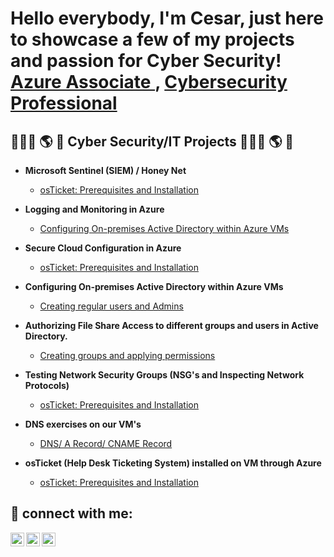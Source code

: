 <h1> Hello everybody, I'm Cesar, just here to showcase a few of my projects and passion for Cyber Security! <br/><a href="https://github.com/cesarias">Azure Associate </a>, <a href="https://www.linkedin.com/in/cesar-arias-4b4859270/">Cybersecurity Professional</a>


<h2>👨🏻‍💻 🌎 🔐 Cyber Security/IT Projects 👨🏻‍💻 🌎 🔐 </h2>

- <b> Microsoft Sentinel (SIEM) / Honey Net </b>
  - [osTicket: Prerequisites and Installation](https://github.com/cesarias/os-ticket)
  
- <b> Logging and Monitoring in Azure </b>
  - [Configuring On-premises Active Directory within Azure VMs](https://github.com/cesarias/)
  
- <b> Secure Cloud Configuration in Azure </b>
  - [osTicket: Prerequisites and Installation](https://github.com/cesarias/)
  
- <b> Configuring On-premises Active Directory within Azure VMs </b>
  - [Creating regular users and Admins](https://github.com/cesarias/)
  
- <b> Authorizing File Share Access to different groups and users in Active Directory. </b>
  - [Creating groups and applying permissions ](https://github.com/cesarias/)
  
- <b> Testing Network Security Groups (NSG's and Inspecting Network Protocols) </b>
  - [osTicket: Prerequisites and Installation](https://github.com/cesarias/)
  
- <b> DNS exercises on our VM's </b>
  - [DNS/ A Record/ CNAME Record](https://github.com/cesarias/)
  
- <b> osTicket (Help Desk Ticketing System) installed on VM through Azure </b>
  - [osTicket: Prerequisites and Installation](https://github.com/cesarias/os-ticket)

<h2> 📲 connect with me:</h2>
  
[<img align="left" alt="Cesar | Twitter" width="22px" src="https://cdn.jsdelivr.net/npm/simple-icons@v3/icons/twitter.svg" />][twitter]
[<img align="left" alt="Cesar | LinkedIn" width="22px" src="https://cdn.jsdelivr.net/npm/simple-icons@v3/icons/linkedin.svg" />][linkedin]
[<img align="left" alt="Cesar | Instagram" width="22px" src="https://cdn.jsdelivr.net/npm/simple-icons@v3/icons/instagram.svg" />][instagram]

[twitter]: https://twitter.com/Josh
[instagram]: https://www.instagram.com/Josh
[linkedin]: https://linkedin.com//in/cesar-arias-4b4859270/

